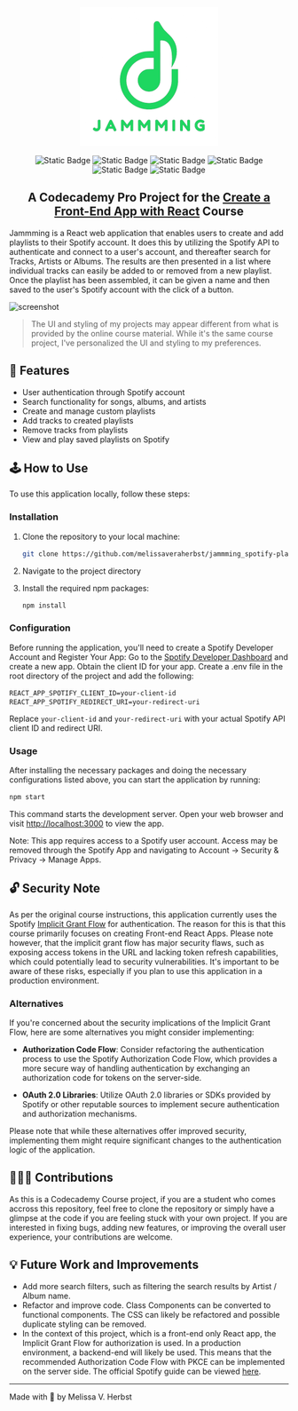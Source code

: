 <div align=center>

<img src="src/assets/jammming_logo_full.png" width=250px>
    
![Static Badge](https://img.shields.io/badge/HTML5-grey?style=flat-square&logo=html5)
![Static Badge](https://img.shields.io/badge/CSS3-grey?style=flat-square&logo=css3)
![Static Badge](https://img.shields.io/badge/JavaScript-grey?style=flat-square&logo=JavaScript)
![Static Badge](https://img.shields.io/badge/React-grey?style=flat-square&logo=react)
![Static Badge](https://img.shields.io/badge/Spotify%20API-grey?style=flat-square&logo=spotify)
![Static Badge](https://img.shields.io/badge/Codecademy%20Project-grey?style=flat-square&logo=codecademy)

## A Codecademy Pro Project for the [Create a Front-End App with React](https://www.codecademy.com/learn/paths/build-web-apps-with-react) Course

</div>

Jammming is a React web application that enables users to create and add playlists to their Spotify account. It does this by utilizing the Spotify API to authenticate and connect to a user's account, and thereafter search for Tracks, Artists or Albums. The results are then presented in a list where individual tracks can easily be added to or removed from a new playlist. Once the playlist has been assembled, it can be given a name and then saved to the user's Spotify account with the click of a button.

![screenshot](https://github.com/melissaveraherbst/jammming_spotify-playlist-manager/assets/84316275/81b49992-f921-4a53-ad56-7b7182fb3e1e)
> The UI and styling of my projects may appear different from what is provided by the online course material. While it's the same course project, I've personalized the UI and styling to my preferences.

## 🧩 Features

- User authentication through Spotify account
- Search functionality for songs, albums, and artists
- Create and manage custom playlists
- Add tracks to created playlists
- Remove tracks from playlists
- View and play saved playlists on Spotify

## 🕹️ How to Use

To use this application locally, follow these steps:

### Installation

1. Clone the repository to your local machine:

   ```bash
   git clone https://github.com/melissaveraherbst/jammming_spotify-playlist-manager.git
   ```

2. Navigate to the project directory

3. Install the required npm packages:

   ```bash
   npm install
   ```

### Configuration

Before running the application, you'll need to create a Spotify Developer Account and Register Your App:
Go to the [Spotify Developer Dashboard](https://developer.spotify.com/dashboard/) and create a new app. Obtain the client ID for your app.
Create a .env file in the root directory of the project and add the following:

```plaintext
REACT_APP_SPOTIFY_CLIENT_ID=your-client-id
REACT_APP_SPOTIFY_REDIRECT_URI=your-redirect-uri
```

Replace `your-client-id` and `your-redirect-uri` with your actual Spotify API client ID and redirect URI.

### Usage

After installing the necessary packages and doing the necessary configurations listed above, you can start the application by running:

```bash
npm start
```

This command starts the development server. Open your web browser and visit [http://localhost:3000](http://localhost:3000) to view the app.

Note: This app requires access to a Spotify user account. Access may be removed through the Spotify App and navigating to Account &rarr; Security & Privacy &rarr; Manage Apps.

## 🔓 Security Note

As per the original course instructions, this application currently uses the Spotify [Implicit Grant Flow](https://developer.spotify.com/documentation/web-api/tutorials/implicit-flow) for authentication. The reason for this is that this course primarily focuses on creating Front-end React Apps. Please note however, that the implicit grant flow has major security flaws, such as exposing access tokens in the URL and lacking token refresh capabilities, which could potentially lead to security vulnerabilities. It's important to be aware of these risks, especially if you plan to use this application in a production environment.

### Alternatives

If you're concerned about the security implications of the Implicit Grant Flow, here are some alternatives you might consider implementing:

- **Authorization Code Flow**: Consider refactoring the authentication process to use the Spotify Authorization Code Flow, which provides a more secure way of handling authentication by exchanging an authorization code for tokens on the server-side.

- **OAuth 2.0 Libraries**: Utilize OAuth 2.0 libraries or SDKs provided by Spotify or other reputable sources to implement secure authentication and authorization mechanisms.

Please note that while these alternatives offer improved security, implementing them might require significant changes to the authentication logic of the application.

## 👩🏼‍💻 Contributions

As this is a Codecademy Course project, if you are a student who comes accross this repository, feel free to clone the repository or simply have a glimpse at the code if you are feeling stuck with your own project.
If you are interested in fixing bugs, adding new features, or improving the overall user experience, your contributions are welcome.

## 💡 Future Work and Improvements

- Add more search filters, such as filtering the search results by Artist / Album name.
- Refactor and improve code. Class Components can be converted to functional components. The CSS can likely be refactored and possible duplicate styling can be removed.
- In the context of this project, which is a front-end only React app, the Implicit Grant Flow for authorization is used. In a production environment, a backend-end will likely be used. This means that the recommended Authorization Code Flow with PKCE can be implemented on the server side. The official Spotify guide can be viewed [here](https://developer.spotify.com/documentation/web-api/tutorials/code-pkce-flow).

---
Made with 💚 by Melissa V. Herbst
